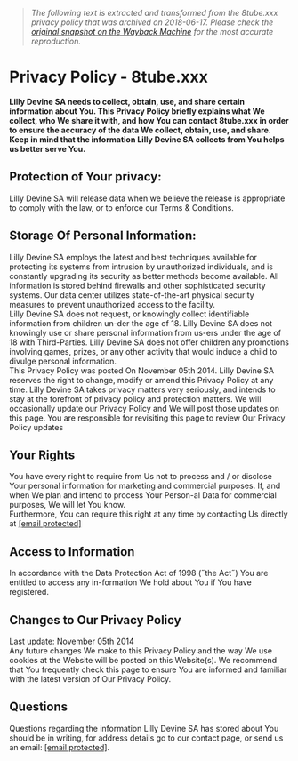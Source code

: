 > *The following text is extracted and transformed from the 8tube.xxx privacy policy that was archived on 2018-06-17. Please check the [original snapshot on the Wayback Machine](https://web.archive.org/web/20180617122439id_/http%3A//www.8tube.xxx/privacy-policy) for the most accurate reproduction.*

# Privacy Policy - 8tube.xxx

**Lilly Devine SA needs to collect, obtain, use, and share certain information about You. This Privacy Policy briefly explains what We collect, who We share it with, and how You can contact 8tube.xxx in order to ensure the accuracy of the data We collect, obtain, use, and share.  
Keep in mind that the information Lilly Devine SA collects from You helps us better serve You.**

## Protection of Your privacy:

Lilly Devine SA will release data when we believe the release is appropriate to comply with the law, or to enforce our Terms & Conditions.

## Storage Of Personal Information:

Lilly Devine SA employs the latest and best techniques available for protecting its systems from intrusion by unauthorized individuals, and is constantly upgrading its security as better methods become available. All information is stored behind firewalls and other sophisticated security systems. Our data center utilizes state-of-the-art physical security measures to prevent unauthorized access to the facility.  
Lilly Devine SA does not request, or knowingly collect identifiable information from children un-der the age of 18. Lilly Devine SA does not knowingly use or share personal information from us-ers under the age of 18 with Third-Parties. Lilly Devine SA does not offer children any promotions involving games, prizes, or any other activity that would induce a child to divulge personal information.  
This Privacy Policy was posted On November 05th 2014. Lilly Devine SA reserves the right to change, modify or amend this Privacy Policy at any time. Lilly Devine SA takes privacy matters very seriously, and intends to stay at the forefront of privacy policy and protection matters. We will occasionally update our Privacy Policy and We will post those updates on this page. You are responsible for revisiting this page to review Our Privacy Policy updates

## Your Rights

You have every right to require from Us not to process and / or disclose Your personal information for marketing and commercial purposes. If, and when We plan and intend to process Your Person-al Data for commercial purposes, We will let You know.  
Furthermore, You can require this right at any time by contacting Us directly at [[email protected]](https://web.archive.org/cdn-cgi/l/email-protection)

## Access to Information

In accordance with the Data Protection Act of 1998 (˝the Act˝) You are entitled to access any in-formation We hold about You if You have registered.

## Changes to Our Privacy Policy

Last update: November 05th 2014  
Any future changes We make to this Privacy Policy and the way We use cookies at the Website will be posted on this Website(s). We recommend that You frequently check this page to ensure You are informed and familiar with the latest version of Our Privacy Policy.

## Questions

Questions regarding the information Lilly Devine SA has stored about You should be in writing, for address details go to our contact page, or send us an email: [[email protected]](https://web.archive.org/cdn-cgi/l/email-protection#7d0d0f140b1c1e043d111411110419500e1c531e1210).
